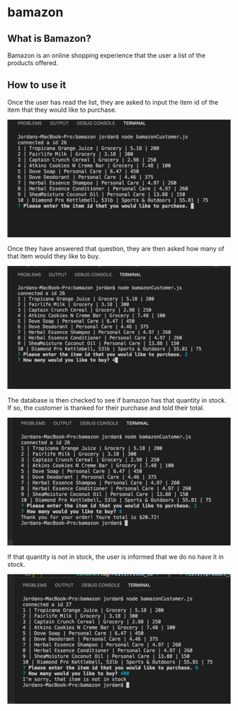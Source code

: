 # bamazon

## What is Bamazon?
Bamazon is an online shopping experience that the user a list of the products offered. 


## How to use it
Once the user has read the list, they are asked to input the item id of the item that they would like to purchase. 

![bamazon](images/itemsdisplay.png)

Once they have answered that question, they are then asked how many of that item would they like to buy.

![bamazon](images/quantityinput.png)

 The database is then checked to see if bamazon has that quantity in stock. If so, the customer is thanked for their purchase and told their total.

 ![bamazon](images/purchase.png)
 
If that quantity is not in stock, the user is informed that we do no have it in stock.

![bamazon](images/cantbuy.png)